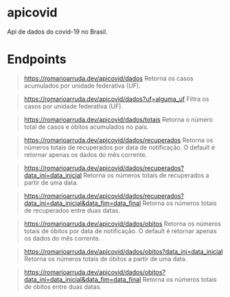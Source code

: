# apicovid

Api de dados do covid-19 no Brasil.

# Endpoints

> https://romarioarruda.dev/apicovid/dados
Retorna os casos acumulados por unidade federativa (UF).

> https://romarioarruda.dev/apicovid/dados?uf=alguma_uf
Filtra os casos por unidade federativa (UF).

> https://romarioarruda.dev/apicovid/dados/totais
Retorna o número total de casos e óbitos acumulados no país.

> https://romarioarruda.dev/apicovid/dados/recuperados
Retorna os números totais de recuperados por data de notificação.
O default é retornar apenas os dados do mês corrente.

> https://romarioarruda.dev/apicovid/dados/recuperados?data_ini=data_inicial
Retorna os números totais de recuperados a partir de uma data.

> https://romarioarruda.dev/apicovid/dados/recuperados?data_ini=data_inicial&data_fim=data_final
Retorna os números totais de recuperados entre duas datas.

> https://romarioarruda.dev/apicovid/dados/obitos
Retorna os números totais de óbitos por data de notificação.
O default é retornar apenas os dados do mês corrente.

> https://romarioarruda.dev/apicovid/dados/obitos?data_ini=data_inicial
Retorna os números totais de óbitos a partir de uma data.

> https://romarioarruda.dev/apicovid/dados/obitos?data_ini=data_inicial&data_fim=data_final
Retorna os números totais de óbitos entre duas datas.
